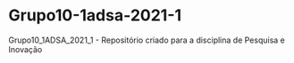 # Grupo10-1adsa-2021-1
Grupo10_1ADSA_2021_1 - Repositório criado para a disciplina de Pesquisa e Inovação

